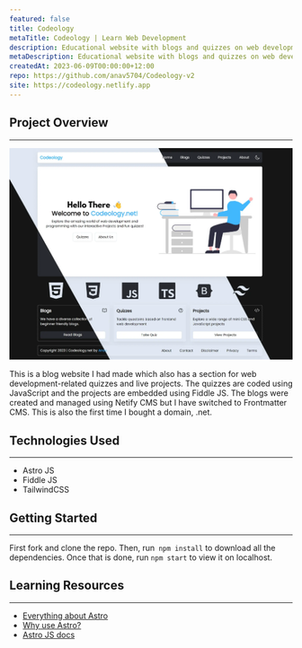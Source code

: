 ```yaml
---
featured: false
title: Codeology
metaTitle: Codeology | Learn Web Development
description: Educational website with blogs and quizzes on web development.
metaDescription: Educational website with blogs and quizzes on web development. Buit using Astro.js and TailwindCSS.
createdAt: 2023-06-09T00:00:00+12:00
repo: https://github.com/anav5704/Codeology-v2
site: https://codeology.netlify.app
---
```


## Project Overview

---

[![Codeology Demo](./images/codeology-demo.webp)](https://codeology.netlify.app)

This is a blog website I had made which also has a section for web development-related quizzes and live projects. The quizzes are coded using JavaScript and the projects are embedded using Fiddle JS. The blogs were created and managed using Netify CMS but I have switched to Frontmatter CMS. This is also the first time I bought a domain, .net.

## Technologies Used

---

-   Astro JS
-   Fiddle JS
-   TailwindCSS

## Getting Started

---

First fork and clone the repo. Then, run` npm install` to download all the dependencies. Once that is done, run `npm start` to view it on localhost.

## Learning Resources

---

-   [Everything about Astro](https://www.youtube.com/watch?v=rRxuVOutmFQ)
-   [Why use Astro?](https://www.youtube.com/watch?v=oQDErNNzdwU)
-   [Astro JS docs](https://astro.build/)
